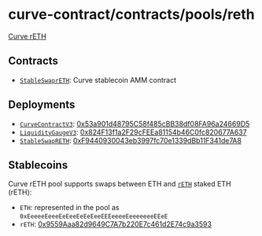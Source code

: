 # curve-contract/contracts/pools/reth

[Curve rETH]()

## Contracts

- [`StableSwaprETH`](StableSwapRETH.vy): Curve stablecoin AMM contract

## Deployments

- [`CurveContractV3`](../../tokens/CurveTokenV3.vy):  [0x53a901d48795C58f485cBB38df08FA96a24669D5](https://etherscan.io/address/0x53a901d48795C58f485cBB38df08FA96a24669D5)
- [`LiquidityGaugeV3`](https://github.com/curvefi/curve-dao-contracts/blob/master/contracts/gauges/LiquidityGaugeV3.vy): [0x824F13f1a2F29cFEEa81154b46C0fc820677A637](https://etherscan.io/address/0x824F13f1a2F29cFEEa81154b46C0fc820677A637)
- [`StableSwapRETH`](StableSwapRETH.vy): [0xF9440930043eb3997fc70e1339dBb11F341de7A8](https://etherscan.io/address/0xF9440930043eb3997fc70e1339dBb11F341de7A8)

## Stablecoins

Curve rETH pool supports swaps between ETH and [`rETH`](https://github.com/stafiprotocol/) staked ETH (rETH):

- `ETH`: represented in the pool as `0xEeeeeEeeeEeEeeEeEeEeeEEEeeeeEeeeeeeeEEeE`
- `rETH`: [0x9559Aaa82d9649C7A7b220E7c461d2E74c9a3593](https://etherscan.io/token/0x9559aaa82d9649c7a7b220e7c461d2e74c9a3593#code)
